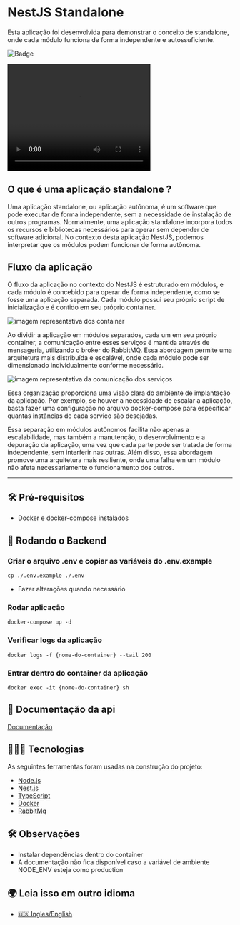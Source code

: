 # NestJS Standalone

Esta aplicação foi desenvolvida para demonstrar o conceito de standalone, onde cada módulo funciona de forma independente e autossuficiente.

![Badge](https://img.shields.io/badge/standalone-api-%237159c1?style=for-the-badge&logo=ghost)

<video width="320" height="240" controls>
  <source src="./docs/demo/index.mp4" type="video/mp4">
  Seu navegador não suporta o elemento <code>video</code>.
</video>

## O que é uma aplicação standalone ?

Uma aplicação standalone, ou aplicação autônoma, é um software que pode executar de forma independente, sem a necessidade de instalação de outros programas. Normalmente, uma aplicação standalone incorpora todos os recursos e bibliotecas necessários para operar sem depender de software adicional. No contexto desta aplicação NestJS, podemos interpretar que os módulos podem funcionar de forma autônoma.

## Fluxo da aplicação
  O fluxo da aplicação no contexto do NestJS é estruturado em módulos, e cada módulo é concebido para operar de forma independente, como se fosse uma aplicação separada. Cada módulo possui seu próprio script de inicialização e é contido em seu próprio container.

  ![imagem representativa dos container](https://cdn.discordapp.com/attachments/1115324354658570261/1224730389080309780/image.png?ex=661e8e0f&is=660c190f&hm=27c6ad32ecda23935e3138330b543b3b7ed4afc4a44ae09b191012ad6c1e6c2f&)

  Ao dividir a aplicação em módulos separados, cada um em seu próprio container, a comunicação entre esses serviços é mantida através de mensageria, utilizando o broker do RabbitMQ. Essa abordagem permite uma arquitetura mais distribuída e escalável, onde cada módulo pode ser dimensionado individualmente conforme necessário.

  ![imagem representativa da comunicação dos serviços](https://cdn.discordapp.com/attachments/1115324354658570261/1224756531099074731/image.png?ex=661ea667&is=660c3167&hm=6c944e8a3cf4ccf7c9a91c407711d52e5f7bd92a1faf9b68cfc6253c4004d65f&)

 Essa organização proporciona uma visão clara do ambiente de implantação da aplicação. Por exemplo, se houver a necessidade de escalar a aplicação, basta fazer uma configuração no arquivo docker-compose para especificar quantas instâncias de cada serviço são desejadas.

Essa separação em módulos autônomos facilita não apenas a escalabilidade, mas também a manutenção, o desenvolvimento e a depuração da aplicação, uma vez que cada parte pode ser tratada de forma independente, sem interferir nas outras. Além disso, essa abordagem promove uma arquitetura mais resiliente, onde uma falha em um módulo não afeta necessariamente o funcionamento dos outros.

<hr>

## 🛠️ Pré-requisitos
* Docker e docker-compose instalados

## 🎲 Rodando o Backend

### Criar o arquivo .env e copiar as variáveis do .env.example
```=shell
cp ./.env.example ./.env
```
* Fazer alterações quando necessário

### Rodar aplicação
```=shell
docker-compose up -d 
```

### Verificar logs da aplicação
```=shell
docker logs -f {nome-do-container} --tail 200
```

### Entrar dentro do container da aplicação
```=shell
docker exec -it {nome-do-container} sh
```

## 📖 Documentação da api

[Documentação](http://localhost:3001/docs)

## 👨🏼‍💻 Tecnologias

As seguintes ferramentas foram usadas na construção do projeto:

- [Node.js](https://nodejs.org/en/)
- [Nest.js](https://docs.nestjs.com/)
- [TypeScript](https://www.typescriptlang.org/)
- [Docker](https://docs.docker.com/)
- [RabbitMq](https://www.rabbitmq.com/docs)

## 🛠️ Observações
* Instalar dependências dentro do container
* A documentação não fica disponível caso a variável de ambiente NODE_ENV esteja como production

## 🌍 Leia isso em outro idioma
- <a href="../../README.md" >🇺🇸 Ingles/English</a>